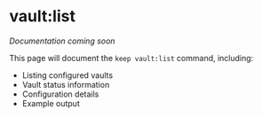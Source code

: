 # vault:list

*Documentation coming soon*

This page will document the `keep vault:list` command, including:

- Listing configured vaults
- Vault status information
- Configuration details
- Example output
